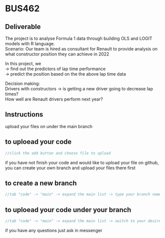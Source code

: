 # BUS462
## Deliverable
The project is to analyse Formula 1 data through building OLS and LOGIT models with R language. <br/>
Scenario: Our team is hired as consultant for Renault to provide analysis on what constructor position they can achieve in 2022

In this project,  we <br/>
-> find out the predictors of lap time performance<br/>
-> predict the position based on the the above lap time data

Decision making: <br/>
Drivers with constructors -> is getting a new driver going to decrease lap times? <br/>
How well are Renault drivers perform next year?

## Instructions
upload your files on under the main branch
## to uploead your code
```C++
//click the add button and choose file to upload
```
if you have not finish your code and would like to upload your file on github, you can create your own branch and upload your files there first
## to create a new branch
```C++
//tab "code" -> "main" -> expand the main list -> type your branch name (eg. "chloe") -> click create branch under main
```
## to uploead your code under your branch
```C++
//tab "code" -> "main" -> expand the main list -> switch to your desired branch -> click the add button and choose file to upload  
```
if you have any questions just ask in messenger
